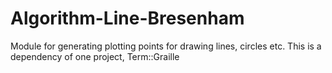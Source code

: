# Algorithm-Line-Bresenham

Module for generating plotting points for drawing lines, circles etc.
This is a dependency of one project, Term::Graille
